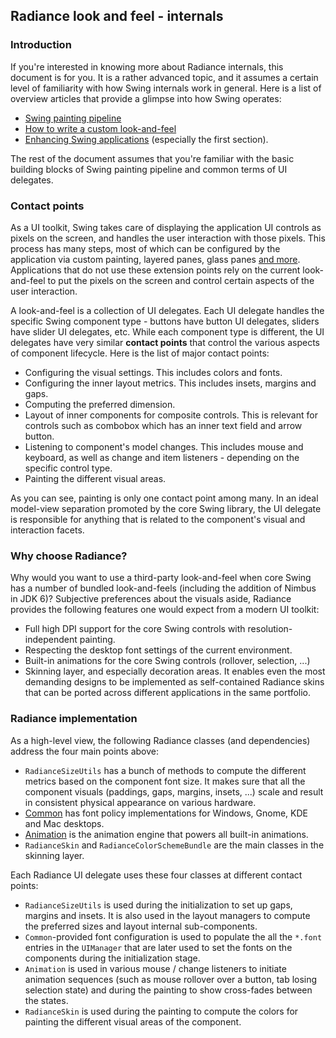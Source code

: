 ## Radiance look and feel - internals

### Introduction

If you're interested in knowing more about Radiance internals, this document is for you. It is a rather advanced topic, and it assumes a certain level of familiarity with how Swing internals work in general. Here is a list of overview articles that provide a glimpse into how Swing operates:

* [Swing painting pipeline](http://www.pushing-pixels.org/2007/08/07/swing-painting-pipeline-the-conclusion.html)
* [How to write a custom look-and-feel](https://community.oracle.com/docs/DOC-983579)
* [Enhancing Swing applications](https://community.oracle.com/docs/DOC-983583) (especially the first section).

The rest of the document assumes that you're familiar with the basic building blocks of Swing painting pipeline and common terms of UI delegates.

### Contact points

As a UI toolkit, Swing takes care of displaying the application UI controls as pixels on the screen, and handles the user interaction with those pixels. This process has many steps, most of which can be configured by the application via custom painting, layered panes, glass panes [and more](http://www.pushing-pixels.org/2007/08/07/swing-painting-pipeline-the-conclusion.html). Applications that do not use these extension points rely on the current look-and-feel to put the pixels on the screen and control certain aspects of the user interaction.

A look-and-feel is a collection of UI delegates. Each UI delegate handles the specific Swing component type - buttons have button UI delegates, sliders have slider UI delegates, etc. While each component type is different, the UI delegates have very similar **contact points** that control the various aspects of component lifecycle. Here is the list of major contact points:

* Configuring the visual settings. This includes colors and fonts.
* Configuring the inner layout metrics. This includes insets, margins and gaps.
* Computing the preferred dimension.
* Layout of inner components for composite controls. This is relevant for controls such as combobox which has an inner text field and arrow button.
* Listening to component's model changes. This includes mouse and keyboard, as well as change and item listeners - depending on the specific control type.
* Painting the different visual areas.

As you can see, painting is only one contact point among many. In an ideal model-view separation promoted by the core Swing library, the UI delegate is responsible for anything that is related to the component's visual and interaction facets.

### Why choose Radiance?

Why would you want to use a third-party look-and-feel when core Swing has a number of bundled look-and-feels (including the addition of Nimbus in JDK 6)? Subjective preferences about the visuals aside, Radiance provides the following features one would expect from a modern UI toolkit:

* Full high DPI support for the core Swing controls with resolution-independent painting.
* Respecting the desktop font settings of the current environment.
* Built-in animations for the core Swing controls (rollover, selection, ...)
* Skinning layer, and especially decoration areas. It enables even the most demanding designs to be implemented as self-contained Radiance skins that can be ported across different applications in the same portfolio.

### Radiance implementation

As a high-level view, the following Radiance classes (and dependencies) address the four main points above:

* `RadianceSizeUtils` has a bunch of methods to compute the different metrics based on the component font size. It makes sure that all the component visuals (paddings, gaps, margins, insets, ...) scale and result in consistent physical appearance on various hardware.
* [Common](../common/common.md) has font policy implementations for Windows, Gnome, KDE and Mac desktops.
* [Animation](../animation/animation.md) is the animation engine that powers all built-in animations.
* `RadianceSkin` and `RadianceColorSchemeBundle` are the main classes in the skinning layer.

Each Radiance UI delegate uses these four classes at different contact points:

* `RadianceSizeUtils` is used during the initialization to set up gaps, margins and insets. It is also used in the layout managers to compute the preferred sizes and layout internal sub-components.
* `Common`-provided font configuration is used to populate the all the `*.font` entries in the `UIManager` that are later used to set the fonts on the components during the initialization stage.
* `Animation` is used in various mouse / change listeners to initiate animation sequences (such as mouse rollover over a button, tab losing selection state) and during the painting to show cross-fades between the states.
* `RadianceSkin` is used during the painting to compute the colors for painting the different visual areas of the component.
